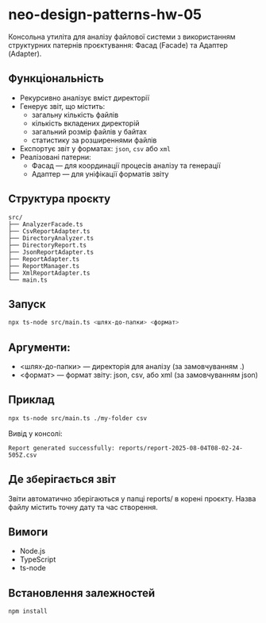# neo-design-patterns-hw-05
Консольна утиліта для аналізу файлової системи з використанням структурних патернів проєктування: Фасад (Facade) та Адаптер (Adapter).

## Функціональність
- Рекурсивно аналізує вміст директорії
- Генерує звіт, що містить:
    - загальну кількість файлів
    - кількість вкладених директорій
    - загальний розмір файлів у байтах
    - статистику за розширеннями файлів
- Експортує звіт у форматах: `json`, `csv` або `xml`
- Реалізовані патерни:
    - Фасад — для координації процесів аналізу та генерації
    - Адаптер — для уніфікації форматів звіту

## Структура проєкту
```text
src/
├── AnalyzerFacade.ts
├── CsvReportAdapter.ts
├── DirectoryAnalyzer.ts
├── DirectoryReport.ts
├── JsonReportAdapter.ts
├── ReportAdapter.ts
├── ReportManager.ts
├── XmlReportAdapter.ts
└── main.ts
```

## Запуск
```bash
npx ts-node src/main.ts <шлях-до-папки> <формат>
```

## Аргументи:
- <шлях-до-папки> — директорія для аналізу (за замовчуванням .)
- <формат> — формат звіту: json, csv, або xml (за замовчуванням json)

## Приклад
```bash
npx ts-node src/main.ts ./my-folder csv
```

Вивід у консолі:
```text
Report generated successfully: reports/report-2025-08-04T08-02-24-505Z.csv
```

## Де зберігається звіт
Звіти автоматично зберігаються у папці reports/ в корені проєкту. Назва файлу містить точну дату та час створення.

## Вимоги
- Node.js
- TypeScript
- ts-node

## Встановлення залежностей
```bash
npm install
```